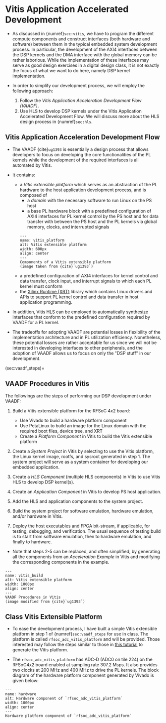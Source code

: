 # Vitis Application Accelerated Development

* As discussed in {numref}`sec:vitis`, we have to program the
  different compute components and construct interfaces (both hardware
  and software) between them in the typical embedded system
  development process. In particular, the development of the AXI4
  interfaces between the DSP kernels and the DMA interface with the
  global memory can be rather laborious. While the implementation of
  these interfaces may serve as good design exercises in a digital
  design class, it is not exactly the focus of what we want to do
  here, namely DSP kernel implementation.

* In order to simplify our development process, we will employ the
  following approach:
  1. Follow the *Vitis Application Acceleration Development Flow (VAADF)*. 
  2. Use HLS to develop DSP kernels under the Vitis Application
     Accelerated Development Flow.  We will discuss more about the HLS
     design process in {numref}`sec:hls`.

## Vitis Application Acceleration Development Flow
* The VAADF {cite}`ug1393` is essentially a design process that allows
  developers to focus on developing the core functionalities of the PL
  kernels while the development of the required interfaces is all
  automated by Vitis.

* It contains:
  - a *Vitis extensible platform* which serves as an abstraction of
    the PL hardware to the host application development process, and
    is composed of
    - a *domain* with the necessary software to run Linux on the PS host
    - a base PL hardware block with a predefined configuration of AXI4
      interfaces for PL kernel control by the PS host and for data
      transfer with between the PS host and the PL kernels via global
      memory, clocks, and interrupted signals
    ```{figure} ../figs/vitis_platform.png
    ---
    name: vitis_platform
    alt: Vitis extensible platform
    width: 600px
    align: center
    ---
    Components of a Vitis extensible platform
    (image taken from {cite}`ug1393`)
    ```
  - a predefined configuration of AXI4 interfaces for kernel control
      and data transfer, clock input, and interrupt signals to which
      each PL kernel must conform
  - the [Xilinx Runtime
    (XRT)](https://xilinx.github.io/XRT/2023.2/html/index.html)
    library which contains Linux drivers and APIs to support PL kernel
    control and data transfer in host application programming.

* In addition, Vitis HLS can be employed to automatically synthesize
  interfaces that conform to the predefined configuration required by
  VAADF for a PL kernel. 

* The tradeoffs for adopting VAADF are potential losses in
  flexibility of the implementation architecture and in PL utilization
  efficiency. Nonetheless, these potential losses are rather
  acceptable for us since we will not be interested in developing
  interfaces to other peripherals, and the adoption of VAADF allows us
  to focus on only the "DSP stuff" in our development. 

(sec:vaadf_steps)=
## VAADF Procedures in Vitis
The followings are the steps of performing our DSP development under
VAADF:
1. Build a Vitis extensible platform for the RFSoC 4x2 board:
   - Use Vivado to build a hardware platform component
   - Use PetaLinux to build an image for the Linux domain with the
     required boot files, device tree, and XRT
   - Create a *Platform Component* in Vitis to build the Vitis
     extensible platform

2. Create a *System Project* in Vitis by selecting to use the Vitis platform,
   the Linux kernel image, rootfs, and sysroot generated in
   step 1. The system project will serve as a system container for
   developing our embedded application.

3. Create a *HLS Component* (multiple HLS components) in Vitis to use
   Vitis HLS to develop DSP kernel(s).

4. Create an *Application Component* in Vitis to develop PS host application.

5. Add the HLS and application components to the system project.

6. Build the system project for software emulation, hardware
   emulation, and/or hardware in Vitis. 

7. Deploy the host executables and FPGA bit-stream, if applicable, for
   testing, debugging, and verification. The usual sequence of testing
   build is to start from software emulation, then to hardware
   emulation, and finally to hardware.

* Note that steps 2-5 can be replaced, and often simplified, by
  generating all the components from an *Acceleration Example* in
  Vitis and modifying the corresponding components in the example.

```{figure} ../figs/vitis_build.png
---
name: vitis_build
alt: Vitis extensible platform
width: 1000px
align: center
---
VAADF Procedures in Vitis
(image modified from {cite}`ug1393`)
```

## Class Vitis Extensible Platform
* To ease the development process, I have built a simple Vitis
  extensible platform in step 1 of {numref}`sec:vaadf_steps` for use
  in class. The platform is called `rfsoc_adc_vitis_platform` and will
  be provided. Those interested may follow the steps similar to those
  in [this
  tutorial](https://github.com/tanfwong/rfsoc4x2/blob/main/vitis_adc_platform.md)
  to generate the Vitis platform.

* The `rfsoc_adc_vitis_platform` has ADC-D (ADC0 on tile 224) on the
  RFSoC4x2 board enabled at sampling rate $307.2$ Msps. It also
  provides two clocks at $200$ MHz and $400$ MHz to drive the PL
  kernels. The block diagram of the hardware platform component
  generated by Vivado is given below:
  
```{figure} ../figs/rfsoc_adc_block_design.png
---
name: hardware
alt: Hardware component of `rfsoc_adc_vitis_platform`
width: 1000px
align: center
---
Hardware platform component of `rfsoc_adc_vitis_platform`
```
